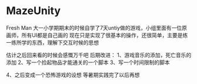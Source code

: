 # MazeUnity
Fresh Man
大一小学期期末的时候自学了7天untiy做的游戏，小组里面有一位原画师，所有UI都是自己画的
现在只是实现了很基本的操作，还很简单，主要是练一练所学的东西，理解下交互时候的思想


估计之后回来看的时候会感慨万千吧
后期改进：
1、游戏音乐的添加，死亡音乐的添加
2、写一个捡起物品才能通关的一个脚本
3、写一个时间限制的脚本



4、之后变成一个恐怖游戏的设想
等暑期实践完了以后再想
